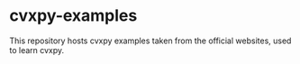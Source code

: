 # cvxpy-examples
This repository hosts cvxpy examples taken from the official websites, used to learn cvxpy.
